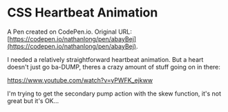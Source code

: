 # CSS Heartbeat Animation

A Pen created on CodePen.io. Original URL: [https://codepen.io/nathanlong/pen/abayBej](https://codepen.io/nathanlong/pen/abayBej).

I needed a relatively straightforward heartbeat animation. But a heart doesn't just go ba-DUMP,  theres a crazy amount of stuff going on in there:

https://www.youtube.com/watch?v=yPWFK_ejkww

I'm trying to get the secondary pump action with the skew function, it's not great but it's OK...